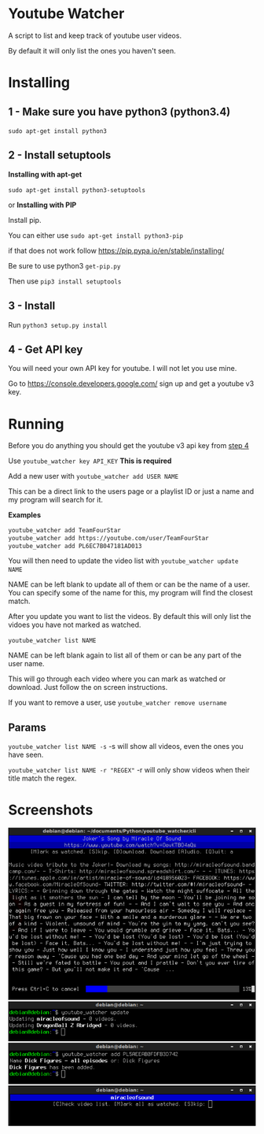# Youtube Watcher

A script to list and keep track of youtube user videos.

By default it will only list the ones you haven't seen.


# Installing

## 1 - Make sure you have python3 (python3.4)

`sudo apt-get install python3`

## 2 - Install setuptools

**Installing with apt-get**

`sudo apt-get install python3-setuptools`

or **Installing with PIP**

Install pip.

You can either use `sudo apt-get install python3-pip`

if that does not work follow https://pip.pypa.io/en/stable/installing/

Be sure to use python3 `get-pip.py`


Then use `pip3 install setuptools`


## 3 - Install
Run `python3 setup.py install`

## 4 - Get API key
You will need your own API key for youtube. I will not let you use mine.

Go to https://console.developers.google.com/  sign up and get a youtube v3 key.


# Running
Before you do anything you should get the youtube v3 api key from [step 4](#4-get-api-key)

Use `youtube_watcher key API_KEY` **This is required**

Add a new user with `youtube_watcher add USER NAME`

This can be a direct link to the users page or a playlist ID or just a name and my program will search for it.

**Examples**
```
youtube_watcher add TeamFourStar
youtube_watcher add https://youtube.com/user/TeamFourStar
youtube_watcher add PL6EC7B047181AD013
```

You will then need to update the video list with `youtube_watcher update NAME`

NAME can be left blank to update all of them or can be the name of a user.
You can specify some of the name for this, my program will find the closest match.


After you update you want to list the videos. By default this will only list the vidoes you have not marked as watched.

`youtube_watcher list NAME`

NAME can be left blank again to list all of them or can be any part of the user name.

This will go through each video where you can mark as watched or download. Just follow the on screen instructions.


If you want to remove a user, use `youtube_watcher remove username`


## Params

`youtube_watcher list NAME -s`  -s will show all videos, even the ones you have seen.

`youtube_watcher list NAME -r "REGEX"` -r will only show videos when their title match the regex.

# Screenshots

![1](screenshots/1.png?raw=true)
![2](screenshots/2.png?raw=true)
![3](screenshots/3.png?raw=true)
![4](screenshots/4.png?raw=true)
